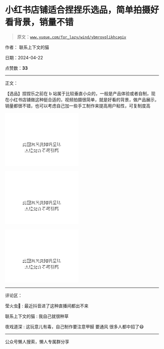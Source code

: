 # 小红书店铺适合捏捏乐选品，简单拍摄好看背景，销量不错

> 原文：[`www.yuque.com/for_lazy/wind/ybmrovqlikhcagiv`](https://www.yuque.com/for_lazy/wind/ybmrovqlikhcagiv)

作者： 联系上下文的猫

日期：2024-04-22

点赞数：**33**

* * *

正文：

【选品】捏捏乐之前在 b 站属于比较垂直小众的，一般是产品体验或者自制，现在小红书店铺做这种挺合适的，视频拍摄很简单，就是好看的背景，做产品展示，销量都很不错，也可以考虑自己加一些手工制作来提高用户粘性，可复制度高

![](img/0432548a60c993d0ec1395b931274ae2.png)

![](img/15a7d3f976b01a0cb3061fe16139768a.png)

![](img/3ba959c9d49befe9dbf64eca8fca3304.png)

* * *

评论区：

莹火虫💋 : 最近抖音进了这种直播间都出不来

联系上下文的猫 : 我自己就很种草

夜戏道深 : 这玩意儿有毒，自己制作要注意甲醛 要通风 很多人都中招了😷

* * *

公众号懒人搜索，懒人专属群分享